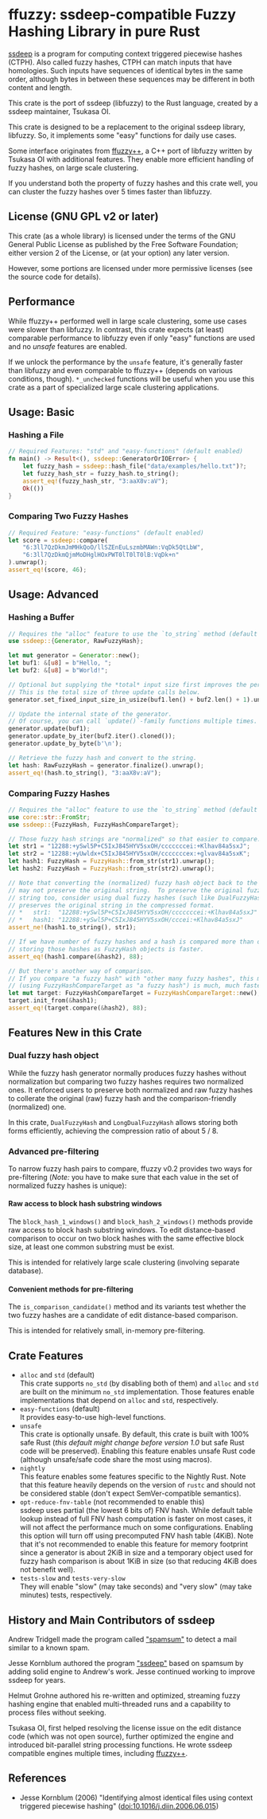 # ffuzzy: ssdeep-compatible Fuzzy Hashing Library in pure Rust

[ssdeep](https://ssdeep-project.github.io/ssdeep/) is a program for computing
context triggered piecewise hashes (CTPH).  Also called fuzzy hashes, CTPH
can match inputs that have homologies.  Such inputs have sequences of identical
bytes in the same order, although bytes in between these sequences may be
different in both content and length.

This crate is the port of ssdeep (libfuzzy) to the Rust language, created
by a ssdeep maintainer, Tsukasa OI.

This crate is designed to be a replacement to the original ssdeep library,
libfuzzy.  So, it implements some "easy" functions for daily use cases.

Some interface originates from [ffuzzy++](https://github.com/a4lg/ffuzzypp),
a C++ port of libfuzzy written by Tsukasa OI with additional features.  They
enable more efficient handling of fuzzy hashes, on large scale clustering.

If you understand both the property of fuzzy hashes and this crate well, you can
cluster the fuzzy hashes over 5 times faster than libfuzzy.


## License (GNU GPL v2 or later)

This crate (as a whole library) is licensed under the terms of the GNU General
Public License as published by the Free Software Foundation; either version 2
of the License, or (at your option) any later version.

However, some portions are licensed under more permissive licenses (see the
source code for details).


## Performance

While ffuzzy++ performed well in large scale clustering, some use cases were
slower than libfuzzy.  In contrast, this crate expects (at least) comparable
performance to libfuzzy even if only "easy" functions are used and no
*unsafe* features are enabled.

If we unlock the performance by the `unsafe` feature, it's generally faster than
libfuzzy and even comparable to ffuzzy++ (depends on various conditions, though).
`*_unchecked` functions will be useful when you use this crate as a part of
specialized large scale clustering applications.


## Usage: Basic

### Hashing a File

```rust
// Required Features: "std" and "easy-functions" (default enabled)
fn main() -> Result<(), ssdeep::GeneratorOrIOError> {
    let fuzzy_hash = ssdeep::hash_file("data/examples/hello.txt")?;
    let fuzzy_hash_str = fuzzy_hash.to_string();
    assert_eq!(fuzzy_hash_str, "3:aaX8v:aV");
    Ok(())
}
```

### Comparing Two Fuzzy Hashes

```rust
// Required Feature: "easy-functions" (default enabled)
let score = ssdeep::compare(
    "6:3ll7QzDkmJmMHkQoO/llSZEnEuLszmbMAWn:VqDk5QtLbW",
    "6:3ll7QzDkmQjmMoDHglHOxPWT0lT0lT0lB:VqDk+n"
).unwrap();
assert_eq!(score, 46);
```

## Usage: Advanced

### Hashing a Buffer

```rust
// Requires the "alloc" feature to use the `to_string` method (default enabled).
use ssdeep::{Generator, RawFuzzyHash};

let mut generator = Generator::new();
let buf1: &[u8] = b"Hello, ";
let buf2: &[u8] = b"World!";

// Optional but supplying the *total* input size first improves the performance.
// This is the total size of three update calls below.
generator.set_fixed_input_size_in_usize(buf1.len() + buf2.len() + 1).unwrap();

// Update the internal state of the generator.
// Of course, you can call `update()`-family functions multiple times.
generator.update(buf1);
generator.update_by_iter(buf2.iter().cloned());
generator.update_by_byte(b'\n');

// Retrieve the fuzzy hash and convert to the string.
let hash: RawFuzzyHash = generator.finalize().unwrap();
assert_eq!(hash.to_string(), "3:aaX8v:aV");
```

### Comparing Fuzzy Hashes

```rust
// Requires the "alloc" feature to use the `to_string` method (default enabled).
use core::str::FromStr;
use ssdeep::{FuzzyHash, FuzzyHashCompareTarget};

// Those fuzzy hash strings are "normalized" so that easier to compare.
let str1 = "12288:+ySwl5P+C5IxJ845HYV5sxOH/cccccccei:+Klhav84a5sxJ";
let str2 = "12288:+yUwldx+C5IxJ845HYV5sxOH/cccccccex:+glvav84a5sxK";
let hash1: FuzzyHash = FuzzyHash::from_str(str1).unwrap();
let hash2: FuzzyHash = FuzzyHash::from_str(str2).unwrap();

// Note that converting the (normalized) fuzzy hash object back to the string
// may not preserve the original string.  To preserve the original fuzzy hash
// string too, consider using dual fuzzy hashes (such like DualFuzzyHash) that
// preserves the original string in the compressed format.
// *   str1:  "12288:+ySwl5P+C5IxJ845HYV5sxOH/cccccccei:+Klhav84a5sxJ"
// *   hash1: "12288:+ySwl5P+C5IxJ845HYV5sxOH/cccei:+Klhav84a5sxJ"
assert_ne!(hash1.to_string(), str1);

// If we have number of fuzzy hashes and a hash is compared more than once,
// storing those hashes as FuzzyHash objects is faster.
assert_eq!(hash1.compare(&hash2), 88);

// But there's another way of comparison.
// If you compare "a fuzzy hash" with "other many fuzzy hashes", this method
// (using FuzzyHashCompareTarget as "a fuzzy hash") is much, much faster.
let mut target: FuzzyHashCompareTarget = FuzzyHashCompareTarget::new();
target.init_from(&hash1);
assert_eq!(target.compare(&hash2), 88);
```


## Features New in this Crate

### Dual fuzzy hash object

While the fuzzy hash generator normally produces fuzzy hashes without
normalization but comparing two fuzzy hashes requires two normalized ones.
It enforced users to preserve both normalized and raw fuzzy hashes to collerate
the original (raw) fuzzy hash and the comparison-friendly (normalized) one.

In this crate, `DualFuzzyHash` and `LongDualFuzzyHash` allows storing both forms
efficiently, achieving the compression ratio of about 5 / 8.

### Advanced pre-filtering

To narrow fuzzy hash pairs to compare, ffuzzy v0.2 provides two ways for
pre-filtering (*Note:* you have to make sure that each value in the set of
normalized fuzzy hashes is unique):

#### Raw access to block hash substring windows

The `block_hash_1_windows()` and `block_hash_2_windows()` methods provide raw
access to block hash substring windows.  To edit distance-based comparison to
occur on two block hashes with the same effective block size, at least one
common substring must be exist.

This is intended for relatively large scale clustering (involving separate
database).

#### Convenient methods for pre-filtering

The `is_comparison_candidate()` method and its variants test whether the two
fuzzy hashes are a candidate of edit distance-based comparison.

This is intended for relatively small, in-memory pre-filtering.


## Crate Features

*   `alloc` and `std` (default)  
    This crate supports `no_std` (by disabling both of them) and
    `alloc` and `std` are built on the minimum `no_std` implementation.
    Those features enable implementations that depend on `alloc` and `std`,
    respectively.
*   `easy-functions` (default)  
    It provides easy-to-use high-level functions.
*   `unsafe`  
    This crate is optionally unsafe.  By default, this crate is built with 100%
    safe Rust (*this default might change before version 1.0* but safe Rust code
    will be preserved).  Enabling this feature enables unsafe Rust code
    (although unsafe/safe code share the most using macros).
*   `nightly`  
    This feature enables some features specific to the Nightly Rust.  Note that
    this feature heavily depends on the version of `rustc` and should not be
    considered stable (don't expect SemVer-compatible semantics).
*   `opt-reduce-fnv-table` (not recommended to enable this)  
    ssdeep uses partial (the lowest 6 bits of) FNV hash.  While default table
    lookup instead of full FNV hash computation is faster on most cases, it will
    not affect the performance much on some configurations.
    Enabling this option will turn off using precomputed FNV hash table (4KiB).
    Note that it's not recommended to enable this feature for memory footprint
    since a generator is about 2KiB in size and a temporary object used for
    fuzzy hash comparison is about 1KiB in size (so that reducing 4KiB does not
    benefit well).
*   `tests-slow` and `tests-very-slow`  
    They will enable "slow" (may take seconds) and "very slow" (may take
    minutes) tests, respectively.


## History and Main Contributors of ssdeep

Andrew Tridgell made the program called
["spamsum"](https://www.samba.org/ftp/unpacked/junkcode/spamsum/)
to detect a mail similar to a known spam.

Jesse Kornblum authored the program
["ssdeep"](https://ssdeep-project.github.io/ssdeep/) based on spamsum by adding
solid engine to Andrew's work.
Jesse continued working to improve ssdeep for years.

Helmut Grohne authored his re-written and optimized, streaming fuzzy hashing
engine that enabled multi-threaded runs and a capability to process files
without seeking.

Tsukasa OI, first helped resolving the license issue on the edit distance code
(which was not open source), further optimized the engine and introduced
bit-parallel string processing functions.  He wrote ssdeep compatible engines
multiple times, including [ffuzzy++](https://github.com/a4lg/ffuzzypp).


## References

*   Jesse Kornblum (2006)
    "Identifying almost identical files using context triggered piecewise hashing"
    ([doi:10.1016/j.diin.2006.06.015](https://doi.org/10.1016/j.diin.2006.06.015))
